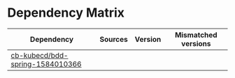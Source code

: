 # Dependency Matrix

Dependency | Sources | Version | Mismatched versions
---------- | ------- | ------- | -------------------
[cb-kubecd/bdd-spring-1584010366](https://github.com/cb-kubecd/bdd-spring-1584010366.git) |  | []() | 
